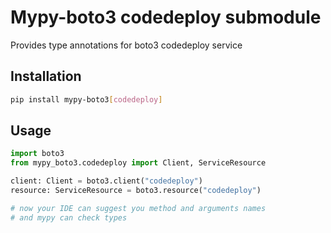 # Mypy-boto3 codedeploy submodule

Provides type annotations for boto3 codedeploy service

## Installation

```bash
pip install mypy-boto3[codedeploy]
```

## Usage

```python
import boto3
from mypy_boto3.codedeploy import Client, ServiceResource

client: Client = boto3.client("codedeploy")
resource: ServiceResource = boto3.resource("codedeploy")

# now your IDE can suggest you method and arguments names
# and mypy can check types
```

